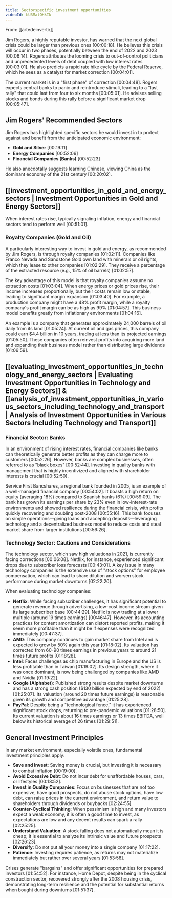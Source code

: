 ```yaml
---
title: Sectorspecific investment opportunities
videoId: bU3MatOHkIk
---
```


From: [[artedeinvertir]] <br/> 

Jim Rogers, a highly reputable investor, has warned that the next global crisis could be larger than previous ones [00:00:18]. He believes this crisis will occur in two phases, potentially between the end of 2022 and 2023 [00:06:14]. Rogers attributes the looming crisis to out-of-control politicians and unprecedented levels of debt coupled with low interest rates [00:03:01]. He also predicts a rapid rate hike cycle by the Federal Reserve, which he sees as a catalyst for market correction [00:04:01].

The current market is in a "first phase" of correction [00:04:48]. Rogers expects central banks to panic and reintroduce stimuli, leading to a "last rally" that could last from four to six months [00:05:01]. He advises selling stocks and bonds during this rally before a significant market drop [00:05:47].

## Jim Rogers' Recommended Sectors

Jim Rogers has highlighted specific sectors he would invest in to protect against and benefit from the anticipated economic environment:
*   **Gold and Silver** <a class="yt-timestamp" data-t="00:19:11">[00:19:11]</a>
*   **Energy Companies** <a class="yt-timestamp" data-t="00:52:06">[00:52:06]</a>
*   **Financial Companies (Banks)** <a class="yt-timestamp" data-t="00:52:23">[00:52:23]</a>

He also anecdotally suggests learning Chinese, viewing China as the dominant economy of the 21st century [00:20:02].

## [[investment_opportunities_in_gold_and_energy_sectors | Investment Opportunities in Gold and Energy Sectors]]

When interest rates rise, typically signaling inflation, energy and financial sectors tend to perform well [00:51:01].

### Royalty Companies (Gold and Oil)
A particularly interesting way to invest in gold and energy, as recommended by Jim Rogers, is through royalty companies [01:02:11]. Companies like Franco Nevada and Sandstone Gold own land with minerals or oil rights, which they lease to other companies [01:02:29]. They receive a percentage of the extracted resource (e.g., 15% of oil barrels) <a class="yt-timestamp" data-t="01:02:57">[01:02:57]</a>.

The key advantage of this model is that royalty companies assume no extraction costs [01:03:04]. When energy prices or gold prices rise, their income increases proportionally, but their costs remain low or stable, leading to significant margin expansion [01:03:40]. For example, a production company might have a 48% profit margin, while a royalty company's profit margin can be as high as 99% [01:04:57]. This business model benefits greatly from inflationary environments [01:04:16].

An example is a company that generates approximately 24,000 barrels of oil daily from its land [01:05:24]. At current oil and gas prices, this company could earn $4.4 billion in 10 years, trading at less than its projected earnings [01:05:50]. These companies often reinvest profits into acquiring more land and expanding their business model rather than distributing large dividends [01:06:59].

## [[evaluating_investment_opportunities_in_technology_and_energy_sectors | Evaluating Investment Opportunities in Technology and Energy Sectors]] & [[analysis_of_investment_opportunities_in_various_sectors_including_technology_and_transport | Analysis of Investment Opportunities in Various Sectors Including Technology and Transport]]

### Financial Sector: Banks
In an environment of rising interest rates, financial companies like banks can theoretically generate better profits as they can charge more to customers [00:52:26]. However, banks are complex businesses, often referred to as "black boxes" [00:52:44]. Investing in quality banks with management that is highly incentivized and aligned with shareholder interests is crucial [00:52:50].

Service First Bancshares, a regional bank founded in 2005, is an example of a well-managed financial company [00:54:02]. It boasts a high return on equity (averaging 18%) compared to Spanish banks (6%) <a class="yt-timestamp" data-t="00:59:09">[00:59:09]</a>. The bank has grown its earnings per share by 23% even in low-interest-rate environments and showed resilience during the financial crisis, with profits quickly recovering and doubling post-2008 [00:55:16]. This bank focuses on simple operations—giving loans and accepting deposits—leveraging technology and a decentralized business model to reduce costs and steal market share from larger institutions [00:56:26].

### Technology Sector: Cautions and Considerations
The technology sector, which saw high valuations in 2021, is currently facing corrections [00:06:08]. Netflix, for instance, experienced significant drops due to subscriber loss forecasts [00:43:01]. A key issue in many technology companies is the extensive use of "stock options" for employee compensation, which can lead to share dilution and worsen stock performance during market downturns [02:22:20].

When evaluating technology companies:
*   **Netflix**: While facing subscriber challenges, it has significant potential to generate revenue through advertising, a low-cost income stream given its large subscriber base [00:44:29]. Netflix is now trading at a lower multiple (around 19 times earnings) [00:46:47]. However, its accounting practices for content amortization can distort reported profits, making it seem more profitable than it might be if expenses were recognized immediately [00:47:37].
*   **AMD**: This company continues to gain market share from Intel and is expected to grow by 50% again this year [01:18:02]. Its valuation has corrected from 60-90 times earnings in previous years to around 21 times future profits [01:18:28].
*   **Intel**: Faces challenges as chip manufacturing in Europe and the US is less profitable than in Taiwan [01:19:02]. Its design strength, where it was once dominant, is now being challenged by companies like AMD and Nvidia [01:19:22].
*   **Google (Alphabet)**: Published strong results despite market downturns and has a strong cash position ($130 billion expected by end of 2022) [01:25:07]. Its valuation (around 20 times future earnings) is reasonable given its growth and competitive advantage [01:25:28].
*   **PayPal**: Despite being a "technological fence," it has experienced significant stock drops, returning to pre-pandemic valuations [01:28:50]. Its current valuation is about 16 times earnings or 13 times EBITDA, well below its historical average of 26 times [01:29:51].

## General Investment Principles

In any market environment, especially volatile ones, fundamental investment principles apply:
*   **Save and Invest**: Saving money is crucial, but investing it is necessary to combat inflation [00:19:00].
*   **Avoid Excessive Debt**: Do not incur debt for unaffordable houses, cars, or lifestyles [00:18:52].
*   **Invest in Quality Companies**: Focus on businesses that are not too expensive, have good prospects, do not abuse stock options, have low debt, can raise prices in the current environment, and return value to shareholders through dividends or buybacks [02:24:55].
*   **Counter-Cyclical Thinking**: When pessimism is high and many investors expect a weak economy, it is often a good time to invest, as expectations are low and any decent results can spark a rally [02:25:25].
*   **Understand Valuation**: A stock falling does not automatically mean it is cheap; it is essential to analyze its intrinsic value and future prospects [02:26:23].
*   **Diversify**: Do not put all your money into a single company [01:17:22].
*   **Patience**: Investing requires patience, as returns may not materialize immediately but rather over several years [01:53:58].

Crises generate "bargains" and offer significant opportunities for prepared investors [01:54:52]. For instance, Home Depot, despite being in the cyclical construction sector, recovered strongly after the 2008 housing crisis, demonstrating long-term resilience and the potential for substantial returns when bought during downturns [01:51:37].